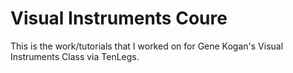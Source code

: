# Visual Instruments Coure

This is the work/tutorials that I worked on for Gene Kogan's Visual Instruments Class via TenLegs.
